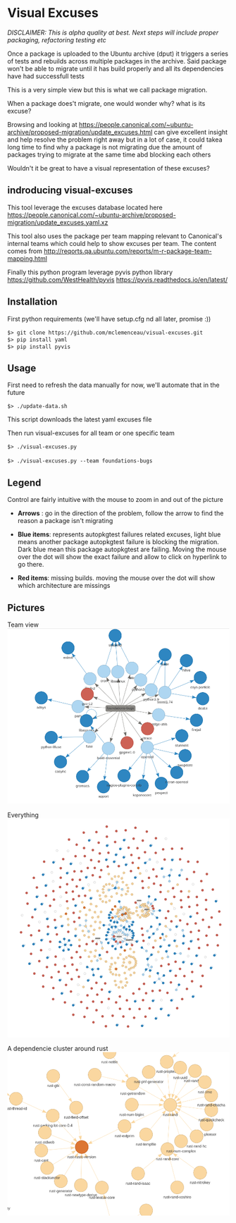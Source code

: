 # Visual Excuses

*DISCLAIMER: This is alpha quality at best. Next steps will include proper packaging, refactoring testing etc*

Once a package is uploaded to the Ubuntu archive (dput) it triggers a series of tests and rebuilds across multiple packages in the archive.
Said package won't be able to migrate until it has build properly and all its dependencies have had successfull tests

This is a very simple view but this is what we call package migration.

When a package does't migrate, one would wonder why? what is its excuse?

Browsing and looking at https://people.canonical.com/~ubuntu-archive/proposed-migration/update_excuses.html can give excellent insight and help resolve the problem right away but in a lot of case, it could takea long time to find why a package is not migrating due the amount of packages trying to migrate at the same time abd blocking each others

Wouldn't it be great to have a visual representation of these excuses?

## indroducing visual-excuses

This tool leverage the excuses database located here https://people.canonical.com/~ubuntu-archive/proposed-migration/update_excuses.yaml.xz

This tool also uses the package per team mapping relevant to Canonical's internal teams which could help to show excuses per team. The content comes from http://reqorts.qa.ubuntu.com/reports/m-r-package-team-mapping.html


Finally this python program leverage pyvis python library
https://github.com/WestHealth/pyvis
https://pyvis.readthedocs.io/en/latest/

## Installation
First python requirements (we'll have setup.cfg nd all later, promise :))

```
$> git clone https://github.com/mclemenceau/visual-excuses.git
$> pip install yaml
$> pip install pyvis
```

## Usage
First need to refresh the data manually for now, we'll automate that in the future
```
$> ./update-data.sh
```
This script downloads the latest yaml excuses file

Then run visual-excuses for all team or one specific team
```
$> ./visual-excuses.py

$> ./visual-excuses.py --team foundations-bugs
```

## Legend
Control are fairly intuitive with the mouse to zoom in and out of the picture

 - **Arrows** : go in the direction of the problem, follow the arrow to find the reason a package isn't migrating

 - **Blue items**: represents autopkgtest failures related excuses, light blue means another package autopkgtest failure is blocking the migration. Dark blue mean this package autopkgtest are failing. Moving the mouse over the dot will show the exact failure and allow to click on hyperlink to go there.

 - **Red items**: missing builds. moving the mouse over the dot will show which architecture are missings

## Pictures

Team view
![Team view](images/team.png)


Everything
![Everything](images/everything.png)


A dependencie cluster around rust
![cluster](images/cluster.png)
